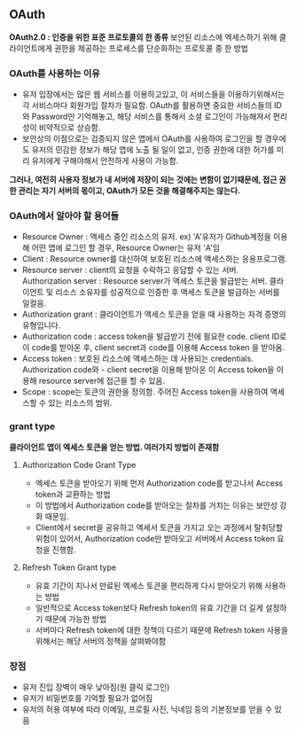 ## OAuth

**OAuth2.0 : 인증을 위한 표준 프로토콜의 한 종류**
보안된 리소스에 엑세스하기 위해 클라이언트에게 권한을 제공하는 프로세스를 단순화하는 프로토콜 중 한 방법

### OAuth를 사용하는 이유

- 유저 입장에서는 많은 웹 서비스를 이용하고있고, 이 서비스들을 이용하기위해서는 각 서비스마다 회원가입 절차가 필요함. OAuth를 활용하면 중요한 서비스들의 ID와 Password만 기억해놓고, 해당 서비스를 통해서 소셜 로그인이 가능해져서 편리성이 비약적으로 상승함.
- 보안상의 이점으로는 검증되지 않은 앱에서 OAuth를 사용하여 로그인을 할 경우에도 유저의 민감한 정보가 해당 앱에 노출 될 일이 없고, 인증 권한에 대한 허가를 미리 유저에게 구해야해서 안전하게 사용이 가능함.

**그러나, 여전히 사용자 정보가 내 서버에 저장이 되는 것에는 변함이 없기때문에, 접근 권한 관리는 자기 서버의 몫이고, OAuth가 모든 것을 해결해주지는 않는다.**

### OAuth에서 알아야 할 용어들

- Resource Owner : 액세스 중인 리소스의 유저.
  ex) 'A'유저가 Github계정을 이용해 어떤 앱에 로그인 할 경우, Resource Owner는 유저 'A'임
- Client : Resource owner를 대신하여 보호된 리소스에 액세스하는 응용프로그램.
- Resource server : client의 요청을 수락하고 응답할 수 있는 서버.
  Authorization server : Resource server가 액세스 토큰을 발급받는 서버. 클라이언트 및 리소스 소유자를 성공적으로 인증한 후 액세스 토큰을 발급하는 서버를 일컬음.
- Authorization grant : 클라이언트가 액세스 토큰을 얻을 때 사용하는 자격 증명의 유형입니다.
- Authorization code : access token을 발급받기 전에 필요한 code. client ID로 이 code를 받아온 후, client secret과 code를 이용해 Access token 을 받아옴.
- Access token : 보호된 리소스에 액세스하는 데 사용되는 credentials. Authorization code와 - client secret을 이용해 받아온 이 Access token을 이용해 resource server에 접근을 할 수 있음.
- Scope : scope는 토큰의 권한을 정의함. 주어진 Access token을 사용하여 액세스할 수 있는 리소스의 범위.

### grant type

**클라이언트 앱이 엑세스 토큰을 얻는 방법. 여러가지 방법이 존재함**

1. Authorization Code Grant Type

   - 엑세스 토큰을 받아오기 위해 먼저 Authorization code를 받고나서 Access token과 교환하는 방법
   - 이 방법에서 Authorization code를 받아오는 절차를 거치는 이유는 보안성 강화 때문임.
   - Client에서 secret을 공유하고 엑세서 토큰을 가지고 오는 과정에서 탈취당할 위험이 있어서, Authorization code만 받아오고 서버에서 Access token 요청을 진행함.

2. Refresh Token Grant type

   - 유효 기간이 지나서 만료된 엑세스 토큰을 편리하게 다시 받아오기 위해 사용하는 방법
   - 일반적으로 Access token보다 Refresh token의 유효 기간을 더 길게 설정하기 때문에 가능한 방법
   - 서버마다 Refresh token에 대한 정책이 다르기 때문에 Refresh token 사용을 위해서는 해당 서버의 정책을 살펴봐야함

### 장점

- 유저 진입 장벽이 매우 낮아짐(원 클릭 로그인)
- 유저가 비밀번호를 기억할 필요가 없어짐
- 유저의 허용 여부에 따라 이메일, 프로필 사진, 닉네임 등의 기본정보를 얻을 수 있음
